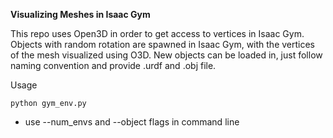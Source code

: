 **Visualizing Meshes in Isaac Gym**

This repo uses Open3D in order to get access to vertices in Isaac Gym. Objects with random rotation are spawned in Isaac Gym, with the vertices of the mesh visualized using O3D. New objects can be loaded in, just follow naming convention and provide .urdf and .obj file.

Usage

    python gym_env.py
    
- use --num_envs and --object flags in command line

